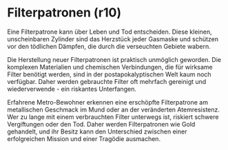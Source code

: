 # Filterpatronen (r10)

Eine Filterpatrone kann über Leben und Tod entscheiden. Diese kleinen, unscheinbaren Zylinder sind das Herzstück jeder Gasmaske und schützen vor den tödlichen Dämpfen, die durch die verseuchten Gebiete wabern.

Die Herstellung neuer Filterpatronen ist praktisch unmöglich geworden. Die komplexen Materialien und chemischen Verbindungen, die für wirksame Filter benötigt werden, sind in der postapokalyptischen Welt kaum noch verfügbar. Daher werden gebrauchte Filter oft mehrfach gereinigt und wiederverwende - ein riskantes Unterfangen.

Erfahrene Metro-Bewohner erkennen eine erschöpfte Filterpatrone am metallischen Geschmack im Mund oder an der veränderten Atemresistenz. Wer zu lange mit einem verbrauchten Filter unterwegs ist, riskiert schwere Vergiftungen oder den Tod. Daher werden Filterpatronen wie Gold gehandelt, und ihr Besitz kann den Unterschied zwischen einer erfolgreichen Mission und einer Tragödie ausmachen.